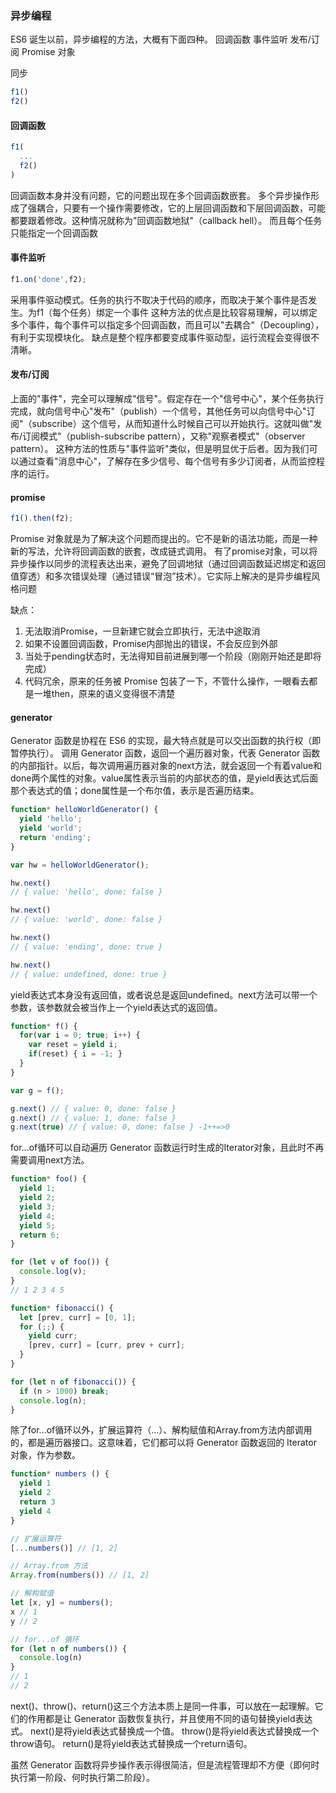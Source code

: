 ### 异步编程
ES6 诞生以前，异步编程的方法，大概有下面四种。
回调函数
事件监听
发布/订阅
Promise 对象

同步
```javascript
f1()
f2()
```

#### 回调函数
```javascript
f1(
  ...
  f2()
)
```
回调函数本身并没有问题，它的问题出现在多个回调函数嵌套。
多个异步操作形成了强耦合，只要有一个操作需要修改，它的上层回调函数和下层回调函数，可能都要跟着修改。这种情况就称为"回调函数地狱"（callback hell）。
而且每个任务只能指定一个回调函数


#### 事件监听
```javascript
f1.on('done',f2);
```
采用事件驱动模式。任务的执行不取决于代码的顺序，而取决于某个事件是否发生。为f1（每个任务）绑定一个事件
这种方法的优点是比较容易理解，可以绑定多个事件，每个事件可以指定多个回调函数，而且可以"去耦合"（Decoupling），有利于实现模块化。
缺点是整个程序都要变成事件驱动型，运行流程会变得很不清晰。

#### 发布/订阅
上面的"事件"，完全可以理解成"信号"。假定存在一个"信号中心"，某个任务执行完成，就向信号中心"发布"（publish）一个信号，其他任务可以向信号中心"订阅"（subscribe）这个信号，从而知道什么时候自己可以开始执行。这就叫做"发布/订阅模式"（publish-subscribe pattern），又称"观察者模式"（observer pattern）。
这种方法的性质与"事件监听"类似，但是明显优于后者。因为我们可以通过查看"消息中心"，了解存在多少信号、每个信号有多少订阅者，从而监控程序的运行。

#### promise
```javascript
f1().then(f2);
```
Promise 对象就是为了解决这个问题而提出的。它不是新的语法功能，而是一种新的写法，允许将回调函数的嵌套，改成链式调用。
有了promise对象，可以将异步操作以同步的流程表达出来，避免了回调地狱（通过回调函数延迟绑定和返回值穿透）和多次错误处理（通过错误“冒泡”技术）。它实际上解决的是异步编程风格问题

缺点：
1. 无法取消Promise，一旦新建它就会立即执行，无法中途取消
2. 如果不设置回调函数，Promise内部抛出的错误，不会反应到外部
3. 当处于pending状态时，无法得知目前进展到哪一个阶段（刚刚开始还是即将完成）
4. 代码冗余，原来的任务被 Promise 包装了一下，不管什么操作，一眼看去都是一堆then，原来的语义变得很不清楚

#### generator
Generator 函数是协程在 ES6 的实现，最大特点就是可以交出函数的执行权（即暂停执行）。
调用 Generator 函数，返回一个遍历器对象，代表 Generator 函数的内部指针。以后，每次调用遍历器对象的next方法，就会返回一个有着value和done两个属性的对象。value属性表示当前的内部状态的值，是yield表达式后面那个表达式的值；done属性是一个布尔值，表示是否遍历结束。
```javascript
function* helloWorldGenerator() {
  yield 'hello';
  yield 'world';
  return 'ending';
}

var hw = helloWorldGenerator();

hw.next()
// { value: 'hello', done: false }

hw.next()
// { value: 'world', done: false }

hw.next()
// { value: 'ending', done: true }

hw.next()
// { value: undefined, done: true }
```

yield表达式本身没有返回值，或者说总是返回undefined。next方法可以带一个参数，该参数就会被当作上一个yield表达式的返回值。
```javascript
function* f() {
  for(var i = 0; true; i++) {
    var reset = yield i;
    if(reset) { i = -1; }
  }
}

var g = f();

g.next() // { value: 0, done: false }
g.next() // { value: 1, done: false }
g.next(true) // { value: 0, done: false } -1++=>0
```

for...of循环可以自动遍历 Generator 函数运行时生成的Iterator对象，且此时不再需要调用next方法。
```javascript
function* foo() {
  yield 1;
  yield 2;
  yield 3;
  yield 4;
  yield 5;
  return 6;
}

for (let v of foo()) {
  console.log(v);
}
// 1 2 3 4 5
```

```javascript
function* fibonacci() {
  let [prev, curr] = [0, 1];
  for (;;) {
    yield curr;
    [prev, curr] = [curr, prev + curr];
  }
}

for (let n of fibonacci()) {
  if (n > 1000) break;
  console.log(n);
}
```

除了for...of循环以外，扩展运算符（...）、解构赋值和Array.from方法内部调用的，都是遍历器接口。这意味着，它们都可以将 Generator 函数返回的 Iterator 对象，作为参数。
```javascript
function* numbers () {
  yield 1
  yield 2
  return 3
  yield 4
}

// 扩展运算符
[...numbers()] // [1, 2]

// Array.from 方法
Array.from(numbers()) // [1, 2]

// 解构赋值
let [x, y] = numbers();
x // 1
y // 2

// for...of 循环
for (let n of numbers()) {
  console.log(n)
}
// 1
// 2
```
next()、throw()、return()这三个方法本质上是同一件事，可以放在一起理解。它们的作用都是让 Generator 函数恢复执行，并且使用不同的语句替换yield表达式。
next()是将yield表达式替换成一个值。
throw()是将yield表达式替换成一个throw语句。
return()是将yield表达式替换成一个return语句。

虽然 Generator 函数将异步操作表示得很简洁，但是流程管理却不方便（即何时执行第一阶段、何时执行第二阶段）。